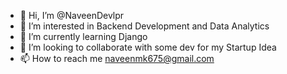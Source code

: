 - 👋 Hi, I’m @NaveenDevlpr
- 👀 I’m interested in Backend Development and Data Analytics
- 🌱 I’m currently learning Django
- 💞️ I’m looking to collaborate with some dev for my Startup Idea
- 📫 How to reach me naveenmk675@gmail.com

<!---
NaveenDevlpr/NaveenDevlpr is a ✨ special ✨ repository because its `README.md` (this file) appears on your GitHub profile.
You can click the Preview link to take a look at your changes.
--->
